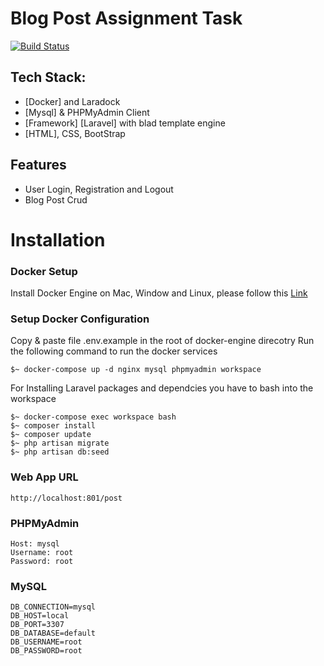 # Blog Post Assignment Task

[![Build Status](https://travis-ci.org/joemccann/dillinger.svg?branch=master)](https://travis-ci.org/joemccann/dillinger)

## Tech Stack:

- [Docker] and Laradock
- [Mysql] & PHPMyAdmin Client 
- [Framework] [Laravel] with blad template engine
- [HTML], CSS, BootStrap

## Features

- User Login, Registration and Logout
- Blog Post Crud

# Installation

### Docker Setup 

Install Docker Engine on Mac, Window and Linux, please follow this [Link](https://docs.docker.com/engine/install/)

### Setup Docker Configuration

Copy & paste file .env.example in the root of docker-engine direcotry
Run the following command to run the docker services
``` 
$~ docker-compose up -d nginx mysql phpmyadmin workspace
```

For Installing Laravel packages and dependcies you have to bash into the workspace
```
$~ docker-compose exec workspace bash
$~ composer install
$~ composer update
$~ php artisan migrate
$~ php artisan db:seed
```

### Web App URL
```
http://localhost:801/post
```

### PHPMyAdmin 
```
Host: mysql
Username: root 
Password: root
```

### MySQL 
```
DB_CONNECTION=mysql
DB_HOST=local
DB_PORT=3307
DB_DATABASE=default
DB_USERNAME=root
DB_PASSWORD=root
```
